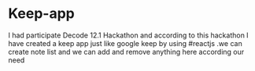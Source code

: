 # Keep-app
I had participate Decode 12.1 Hackathon and according to this hackathon I have created a keep app just like google keep by using #reactjs .we can create note list and we can add and remove anything here according our need
